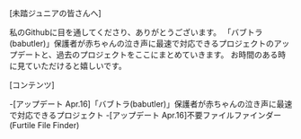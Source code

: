 [未踏ジュニアの皆さんへ]

私のGithubに目を通してくださり、ありがとうございます。
「バブトラ(babutler)」保護者が赤ちゃんの泣き声に最速で対応できるプロジェクトのアップデートと、過去のプロジェクトをここにまとめていきます。
お時間のある時に見ていただけると嬉しいです。

[コンテンツ]

-[アップデート Apr.16]「バブトラ(babutler)」保護者が赤ちゃんの泣き声に最速で対応できるプロジェクト
-[アップデート Apr.16]不要ファイルファインダー(Furtile File Finder)
